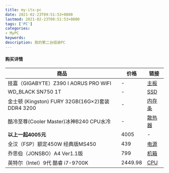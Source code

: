 ```yaml
---
title: my-itx-pc
date: 2021-02-23T09:51:53+0800
lastmod: 2021-02-23T09:51:53+0800
tags: ['PC']
categories:
- MyPC
keywords:
description: 我的第二台组装PC
---
```


#### 购买详情

|商品|价格|链接|
|-|-|-|
|技嘉（GIGABYTE）Z390 I AORUS PRO WIFI|-|[主板](https://item.jd.com/100000668170.html)|
|WD_BLACK SN750 1T|-|[SSD](https://item.jd.com/100002206075.html)|
|金士顿 (Kingston) FURY 32GB(16G×2)套装DDR4 3200|-|[内存条](https://item.jd.com/100007628368.html)|
|酷冷至尊(Cooler Master)冰神B240 CPU水冷|-|[散热器](https://item.jd.com/4567820.html)|
|**以上一起4005元**|4005|-|
|全汉（FSP）额定450W 经典版MS450|439|[电源](https://item.jd.com/6060172.html)|
|乔思伯（JONSBO）A4 Ver1.1版|799|[机箱](https://item.jd.com/100007000176.html)|
|英特尔（Intel）9代 酷睿 i7-9700K|2449.98|[CPU](https://item.jd.com/100000634417.html)|

